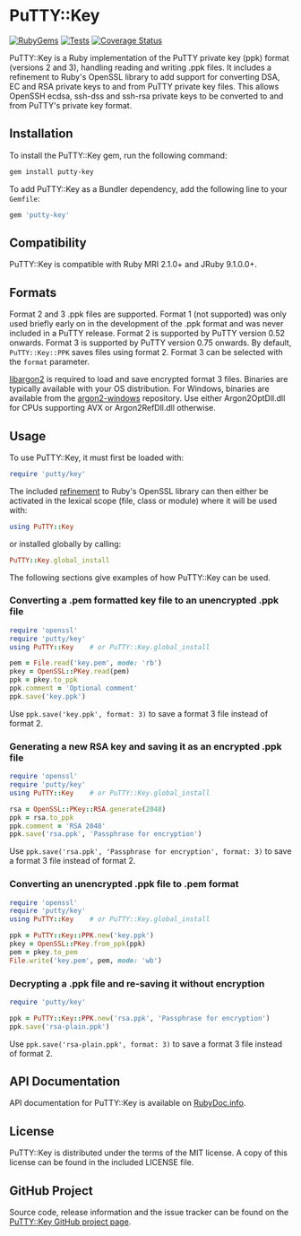 # PuTTY::Key #

[![RubyGems](https://img.shields.io/gem/v/putty-key?logo=rubygems&label=Gem)](https://rubygems.org/gems/putty-key) [![Tests](https://github.com/philr/putty-key/actions/workflows/tests.yml/badge.svg?branch=master&event=push)](https://github.com/philr/putty-key/actions?query=workflow%3ATests+branch%3Amaster+event%3Apush) [![Coverage Status](https://img.shields.io/coveralls/github/philr/putty-key/master?label=Coverage&logo=Coveralls)](https://coveralls.io/github/philr/putty-key?branch=master)

PuTTY::Key is a Ruby implementation of the PuTTY private key (ppk) format
(versions 2 and 3), handling reading and writing .ppk files. It includes a
refinement to Ruby's OpenSSL library to add support for converting DSA, EC and
RSA private keys to and from PuTTY private key files. This allows OpenSSH ecdsa,
ssh-dss and ssh-rsa private keys to be converted to and from PuTTY's private key
format.


## Installation ##

To install the PuTTY::Key gem, run the following command:

```bash
gem install putty-key
```

To add PuTTY::Key as a Bundler dependency, add the following line to your
`Gemfile`:

```ruby
gem 'putty-key'
```

## Compatibility ##

PuTTY::Key is compatible with Ruby MRI 2.1.0+ and JRuby 9.1.0.0+.


## Formats ##

Format 2 and 3 .ppk files are supported. Format 1 (not supported) was only used
briefly early on in the development of the .ppk format and was never included in
a PuTTY release. Format 2 is supported by PuTTY version 0.52 onwards. Format 3
is supported by PuTTY version 0.75 onwards. By default, `PuTTY::Key::PPK` saves
files using format 2. Format 3 can be selected with the `format` parameter.

[libargon2](https://github.com/P-H-C/phc-winner-argon2) is required to load and
save encrypted format 3 files. Binaries are typically available with your OS
distribution. For Windows, binaries are available from the
[argon2-windows](https://github.com/philr/argon2-windows/releases) repository.
Use either Argon2OptDll.dll for CPUs supporting AVX or Argon2RefDll.dll
otherwise.


## Usage ##

To use PuTTY::Key, it must first be loaded with:

```ruby
require 'putty/key'
```

The included [refinement](https://ruby-doc.org/core/doc/syntax/refinements_rdoc.html)
to Ruby's OpenSSL library can then either be activated in the lexical scope
(file, class or module) where it will be used with:

```ruby
using PuTTY::Key
```

or installed globally by calling:

```ruby
PuTTY::Key.global_install
```

The following sections give examples of how PuTTY::Key can be used.


### Converting a .pem formatted key file to an unencrypted .ppk file ###

```ruby
require 'openssl'
require 'putty/key'
using PuTTY::Key    # or PuTTY::Key.global_install

pem = File.read('key.pem', mode: 'rb')
pkey = OpenSSL::PKey.read(pem)
ppk = pkey.to_ppk
ppk.comment = 'Optional comment'
ppk.save('key.ppk')
```

Use `ppk.save('key.ppk', format: 3)` to save a format 3 file instead of
format 2.


### Generating a new RSA key and saving it as an encrypted .ppk file ###

```ruby
require 'openssl'
require 'putty/key'
using PuTTY::Key    # or PuTTY::Key.global_install

rsa = OpenSSL::PKey::RSA.generate(2048)
ppk = rsa.to_ppk
ppk.comment = 'RSA 2048'
ppk.save('rsa.ppk', 'Passphrase for encryption')
```

Use `ppk.save('rsa.ppk', 'Passphrase for encryption', format: 3)` to save a
format 3 file instead of format 2.


### Converting an unencrypted .ppk file to .pem format ###

```ruby
require 'openssl'
require 'putty/key'
using PuTTY::Key    # or PuTTY::Key.global_install

ppk = PuTTY::Key::PPK.new('key.ppk')
pkey = OpenSSL::PKey.from_ppk(ppk)
pem = pkey.to_pem
File.write('key.pem', pem, mode: 'wb')
```


### Decrypting a .ppk file and re-saving it without encryption ###

```ruby
require 'putty/key'

ppk = PuTTY::Key::PPK.new('rsa.ppk', 'Passphrase for encryption')
ppk.save('rsa-plain.ppk')
```

Use `ppk.save('rsa-plain.ppk', format: 3)` to save a format 3 file instead of
format 2.


## API Documentation ##

API documentation for PuTTY::Key is available on
[RubyDoc.info](https://www.rubydoc.info/gems/putty-key).


## License ##

PuTTY::Key is distributed under the terms of the MIT license. A copy of this
license can be found in the included LICENSE file.


## GitHub Project ##

Source code, release information and the issue tracker can be found on the
[PuTTY::Key GitHub project page](https://github.com/philr/putty-key).
